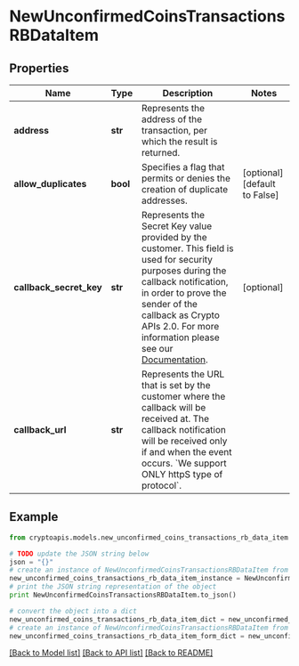 # NewUnconfirmedCoinsTransactionsRBDataItem


## Properties
Name | Type | Description | Notes
------------ | ------------- | ------------- | -------------
**address** | **str** | Represents the address of the transaction, per which the result is returned. | 
**allow_duplicates** | **bool** | Specifies a flag that permits or denies the creation of duplicate addresses. | [optional] [default to False]
**callback_secret_key** | **str** | Represents the Secret Key value provided by the customer. This field is used for security purposes during the callback notification, in order to prove the sender of the callback as Crypto APIs 2.0. For more information please see our [Documentation](https://developers.cryptoapis.io/technical-documentation/general-information/callbacks#callback-security). | [optional] 
**callback_url** | **str** | Represents the URL that is set by the customer where the callback will be received at. The callback notification will be received only if and when the event occurs. &#x60;We support ONLY httpS type of protocol&#x60;. | 

## Example

```python
from cryptoapis.models.new_unconfirmed_coins_transactions_rb_data_item import NewUnconfirmedCoinsTransactionsRBDataItem

# TODO update the JSON string below
json = "{}"
# create an instance of NewUnconfirmedCoinsTransactionsRBDataItem from a JSON string
new_unconfirmed_coins_transactions_rb_data_item_instance = NewUnconfirmedCoinsTransactionsRBDataItem.from_json(json)
# print the JSON string representation of the object
print NewUnconfirmedCoinsTransactionsRBDataItem.to_json()

# convert the object into a dict
new_unconfirmed_coins_transactions_rb_data_item_dict = new_unconfirmed_coins_transactions_rb_data_item_instance.to_dict()
# create an instance of NewUnconfirmedCoinsTransactionsRBDataItem from a dict
new_unconfirmed_coins_transactions_rb_data_item_form_dict = new_unconfirmed_coins_transactions_rb_data_item.from_dict(new_unconfirmed_coins_transactions_rb_data_item_dict)
```
[[Back to Model list]](../README.md#documentation-for-models) [[Back to API list]](../README.md#documentation-for-api-endpoints) [[Back to README]](../README.md)


